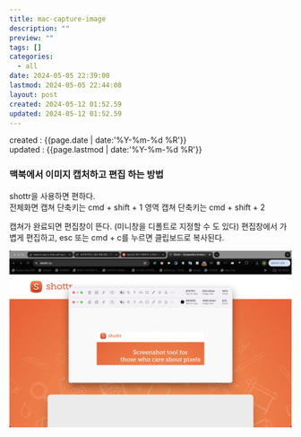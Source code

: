 ```yaml
---
title: mac-capture-image
description: ""
preview: ""
tags: []
categories:
  - all
date: 2024-05-05 22:39:00
lastmod: 2024-05-05 22:44:08
layout: post
created: 2024-05-12 01:52.59
updated: 2024-05-12 01:52.59
---
```


created : {{page.date | date:'%Y-%m-%d %R'}}  
updated : {{page.lastmod | date:'%Y-%m-%d %R'}}

### 맥북에서 이미지 캡처하고 편집 하는 방법

shottr을 사용하면 편하다.  
전체화면 캡쳐 단축키는 cmd + shift + 1
영역 캡쳐 단축키는 cmd + shift + 2

캡쳐가 완료되면 편집창이 뜬다. (미니창을 디폴트로 지정할 수 도 있다)
편집창에서 가볍게 편집하고, esc 또는 cmd + c를 누르면 클립보드로 복사된다.  

![](/assets/2024-05-05-22-44-03.png)

